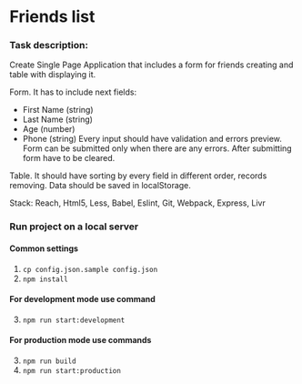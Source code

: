 # Friends list
### Task description:
Create Single Page Application that includes a form for friends creating and table  with displaying it.

Form. It has to include next fields:
  * First Name (string)
  * Last Name (string)
  * Age (number)
  * Phone (string)
Every input should have validation and errors preview. Form can be submitted only when there are any errors. After submitting form have to be cleared.

Table. It should have sorting by every field in different order, records removing. Data should be saved in localStorage.

Stack: Reach, Html5, Less, Babel, Eslint, Git, Webpack, Express, Livr


### Run project on a local server
#### Common settings
1. `cp config.json.sample config.json`
2. `npm install`

#### For development mode use command
3. `npm run start:development`

#### For production mode use commands
3. `npm run build`
4. `npm run start:production`
